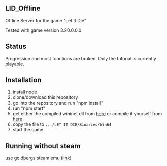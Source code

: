## LID_Offline
Offline Server for the game "Let It Die"

Tested with game version 3.20.0.0.0

## Status
Progression and most functions are broken. Only the tutorial is currently playable.

## Installation
1. [install node](https://nodejs.org/en/download/)
2. clone/download this repository
3. go into the repository and run "npm install"
4. run "npm start"
5. get either the compiled wininet.dll from [here](https://github.com/SliveredMindOps/LID_Offline/releases) or compile it yourself from [here](https://github.com/SliveredMindOps/LID_Offline_Redirect)
6. copy the file to ```.../LET IT DIE/Binaries/Win64```
7. start the game

## Running without steam

use goldbergs steam emu ([link](https://gitlab.com/Mr_Goldberg/goldberg_emulator))
